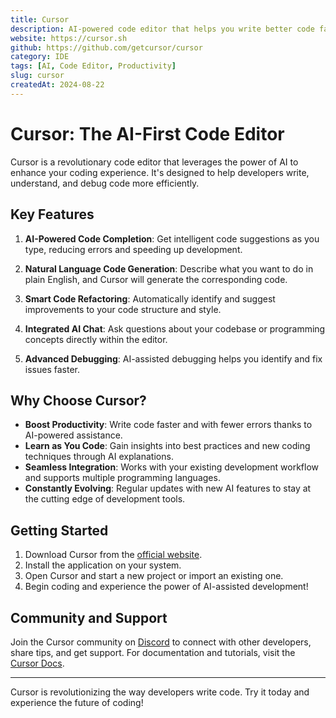 ```yaml
---
title: Cursor
description: AI-powered code editor that helps you write better code faster
website: https://cursor.sh
github: https://github.com/getcursor/cursor
category: IDE
tags: [AI, Code Editor, Productivity]
slug: cursor
createdAt: 2024-08-22
---
```


# Cursor: The AI-First Code Editor

Cursor is a revolutionary code editor that leverages the power of AI to enhance your coding experience. It's designed to help developers write, understand, and debug code more efficiently.

## Key Features

1. **AI-Powered Code Completion**: Get intelligent code suggestions as you type, reducing errors and speeding up development.

2. **Natural Language Code Generation**: Describe what you want to do in plain English, and Cursor will generate the corresponding code.

3. **Smart Code Refactoring**: Automatically identify and suggest improvements to your code structure and style.

4. **Integrated AI Chat**: Ask questions about your codebase or programming concepts directly within the editor.

5. **Advanced Debugging**: AI-assisted debugging helps you identify and fix issues faster.

## Why Choose Cursor?

- **Boost Productivity**: Write code faster and with fewer errors thanks to AI-powered assistance.
- **Learn as You Code**: Gain insights into best practices and new coding techniques through AI explanations.
- **Seamless Integration**: Works with your existing development workflow and supports multiple programming languages.
- **Constantly Evolving**: Regular updates with new AI features to stay at the cutting edge of development tools.

## Getting Started

1. Download Cursor from the [official website](https://cursor.sh).
2. Install the application on your system.
3. Open Cursor and start a new project or import an existing one.
4. Begin coding and experience the power of AI-assisted development!

## Community and Support

Join the Cursor community on [Discord](https://discord.gg/cursor) to connect with other developers, share tips, and get support. For documentation and tutorials, visit the [Cursor Docs](https://cursor.sh/docs).

---

Cursor is revolutionizing the way developers write code. Try it today and experience the future of coding!
